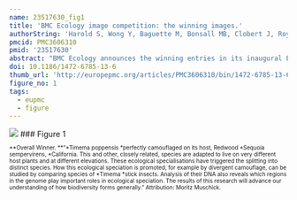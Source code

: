 ```yaml
---
name: 23517630_fig1
title: 'BMC Ecology image competition: the winning images.'
authorString: 'Harold S, Wong Y, Baguette M, Bonsall MB, Clobert J, Royle NJ, Settele J.'
pmcid: PMC3606310
pmid: '23517630'
abstract: "BMC Ecology announces the winning entries in its inaugural Ecology Image Competition, open to anyone affiliated with a research institute. The competition, which received more than 200 entries from international researchers at all career levels and a wide variety of scientific disciplines, was looking for striking visual interpretations of ecological processes. In this Editorial, our academic Section Editors and guest judge Dr Yan Wong explain what they found most appealing about their chosen winning entries, and highlight a few of the outstanding images that didn't quite make it to the top prize."
doi: 10.1186/1472-6785-13-6
thumb_url: 'http://europepmc.org/articles/PMC3606310/bin/1472-6785-13-6-1.gif'
figure_no: 1
tags:
  - eupmc
  - figure
---
```

<img src='http://europepmc.org/articles/PMC3606310/bin/1472-6785-13-6-1.jpg' style='max-height: 300px'>
### Figure 1
<p style='font-size: 10px;'>**Overall Winner. **“*Timema poppensis *perfectly camouflaged on its host, Redwood *Sequoia sempervirens, *California. This and other, closely related, species are adapted to live on very different host plants and at different elevations. These ecological specialisations have triggered the splitting into distinct species. How this ecological speciation is promoted, for example by divergent camouflage, can be studied by comparing species of *Timema *stick insects. Analysis of their DNA also reveals which regions in the genome play important roles in ecological speciation. The results of this research will advance our understanding of how biodiversity forms generally.” Attribution: Moritz Muschick.</p>